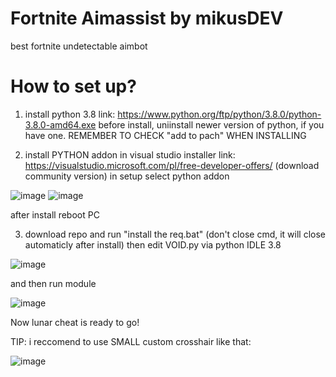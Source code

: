 # Fortnite Aimassist by mikusDEV
best fortnite undetectable aimbot

# How to set up?

1. install python 3.8
link: https://www.python.org/ftp/python/3.8.0/python-3.8.0-amd64.exe
before install, uniinstall newer version of python, if you have one.
REMEMBER TO CHECK "add to pach" WHEN INSTALLING

2. install PYTHON addon in visual studio installer
link: https://visualstudio.microsoft.com/pl/free-developer-offers/
(download community version)
in setup select python addon

![image](https://user-images.githubusercontent.com/118010017/209166455-c85d95a3-f8ef-4234-9f7d-f4e057761392.png)
![image](https://user-images.githubusercontent.com/118010017/209166507-67b5e800-00e3-4f13-8aa4-189cb7ea40ba.png)

after install reboot PC

3. download repo and run "install the req.bat" 
(don't close cmd, it will close automaticly after install)
then edit VOID.py via python IDLE 3.8

![image](https://user-images.githubusercontent.com/118010017/209166977-4ae98301-c462-4847-aba8-d187f77beed8.png)

and then run module

![image](https://user-images.githubusercontent.com/118010017/209167087-4c9f9011-a4f9-4898-bdb5-fee8cac247fa.png)

Now lunar cheat is ready to go!

TIP:
i reccomend to use SMALL custom crosshair like that: 

![image](https://user-images.githubusercontent.com/118010017/209205572-1f976fee-b3ef-4950-8eab-5a4bc813ddbc.png)
